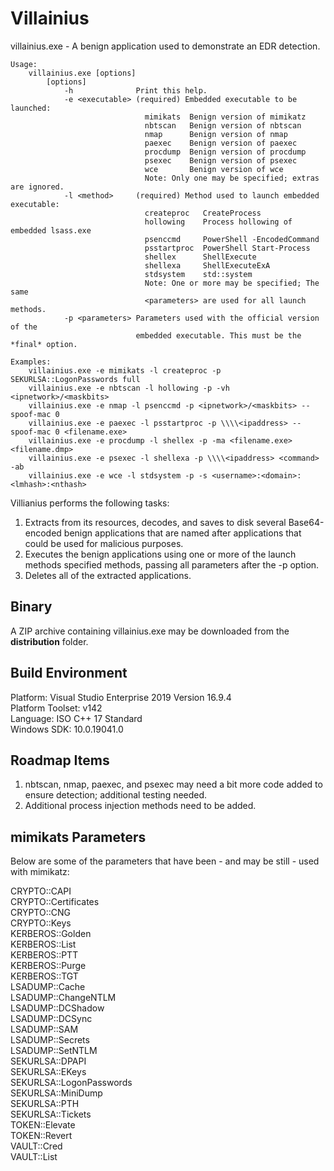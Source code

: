 # Villainius 

villainius.exe - A benign application used to demonstrate an EDR detection.

    Usage:
        villainius.exe [options]
            [options]
                -h              Print this help.
                -e <executable> (required) Embedded executable to be launched:
                                  mimikats  Benign version of mimikatz
                                  nbtscan   Benign version of nbtscan
                                  nmap      Benign version of nmap
                                  paexec    Benign version of paexec
                                  procdump  Benign version of procdump
                                  psexec    Benign version of psexec
                                  wce       Benign version of wce
                                  Note: Only one may be specified; extras are ignored.
                -l <method>     (required) Method used to launch embedded executable:
                                  createproc   CreateProcess
                                  hollowing    Process hollowing of embedded lsass.exe
                                  psenccmd     PowerShell -EncodedCommand
                                  psstartproc  PowerShell Start-Process
                                  shellex      ShellExecute
                                  shellexa     ShellExecuteExA
                                  stdsystem    std::system
                                  Note: One or more may be specified; The same
                                  <parameters> are used for all launch methods.
                -p <parameters> Parameters used with the official version of the
                                embedded executable. This must be the *final* option.

    Examples:
        villainius.exe -e mimikats -l createproc -p SEKURLSA::LogonPasswords full
        villainius.exe -e nbtscan -l hollowing -p -vh <ipnetwork>/<maskbits>
        villainius.exe -e nmap -l psenccmd -p <ipnetwork>/<maskbits> --spoof-mac 0
        villainius.exe -e paexec -l psstartproc -p \\\\<ipaddress> --spoof-mac 0 <filename.exe>
        villainius.exe -e procdump -l shellex -p -ma <filename.exe> <filename.dmp>
        villainius.exe -e psexec -l shellexa -p \\\\<ipaddress> <command> -ab
        villainius.exe -e wce -l stdsystem -p -s <username>:<domain>:<lmhash>:<nthash>		

Villianius performs the following tasks:
1. Extracts from its resources, decodes, and saves to disk several Base64-encoded benign applications that are named after applications that could be used for malicious purposes.
2. Executes the benign applications using one or more of the launch methods specified methods, passing all parameters after the -p option. 
3. Deletes all of the extracted applications.

## Binary

A ZIP archive containing villainius.exe may be downloaded from the **distribution** folder.

## Build Environment

Platform: Visual Studio Enterprise 2019 Version 16.9.4	
Platform Toolset: v142	
Language: ISO C++ 17 Standard	
Windows SDK: 10.0.19041.0	

## Roadmap Items
1. nbtscan, nmap, paexec, and psexec may need a bit more code added to ensure detection; additional testing needed.
2. Additional process injection methods need to be added.

## mimikats Parameters

Below are some of the parameters that have been - and may be still - used with mimikatz:

CRYPTO::CAPI  
CRYPTO::Certificates  
CRYPTO::CNG  
CRYPTO::Keys  
KERBEROS::Golden  
KERBEROS::List  
KERBEROS::PTT  
KERBEROS::Purge  
KERBEROS::TGT  
LSADUMP::Cache  
LSADUMP::ChangeNTLM  
LSADUMP::DCShadow  
LSADUMP::DCSync  
LSADUMP::SAM  
LSADUMP::Secrets  
LSADUMP::SetNTLM  
SEKURLSA::DPAPI  
SEKURLSA::EKeys  
SEKURLSA::LogonPasswords  
SEKURLSA::MiniDump  
SEKURLSA::PTH  
SEKURLSA::Tickets  
TOKEN::Elevate  
TOKEN::Revert  
VAULT::Cred  
VAULT::List  
